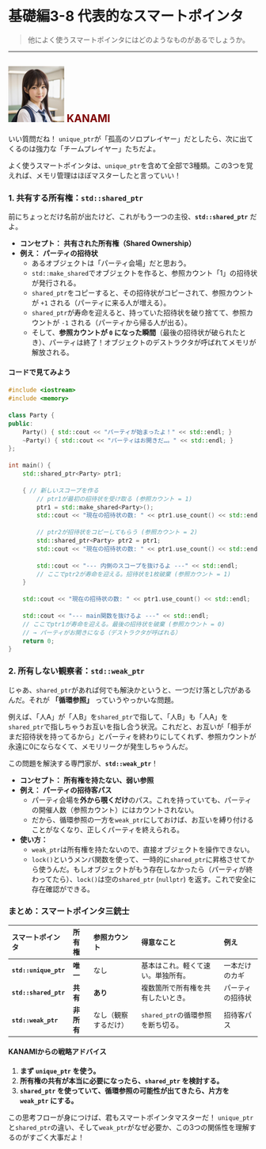 # 基礎編3-8 代表的なスマートポインタ
> 他によく使うスマートポインタにはどのようなものがあるでしょうか。

***
## ![](./img/KANAMI.png "KANAMI") <font color="Maroon">KANAMI</font>

いい質問だね！ `unique_ptr`が「孤高のソロプレイヤー」だとしたら、次に出てくるのは強力な「チームプレイヤー」たちだよ。

よく使うスマートポインタは、`unique_ptr`を含めて全部で3種類。この3つを覚えれば、メモリ管理はほぼマスターしたと言っていい！

### 1. 共有する所有権：`std::shared_ptr`

前にちょっとだけ名前が出たけど、これがもう一つの主役、**`std::shared_ptr`** だよ。

* **コンセプト：** **共有された所有権（Shared Ownership）**
* **例え：** **パーティの招待状**
    * あるオブジェクトは「パーティ会場」だと思おう。
    * `std::make_shared`でオブジェクトを作ると、参照カウント「1」の招待状が発行される。
    * `shared_ptr`をコピーすると、その招待状がコピーされて、参照カウントが `+1` される（パーティに来る人が増える）。
    * `shared_ptr`が寿命を迎えると、持っていた招待状を破り捨てて、参照カウントが `-1` される（パーティから帰る人が出る）。
    * そして、**参照カウントが `0` になった瞬間**（最後の招待状が破られたとき）、パーティは終了！オブジェクトのデストラクタが呼ばれてメモリが解放される。

#### コードで見てみよう

```cpp
#include <iostream>
#include <memory>

class Party {
public:
    Party() { std::cout << "パーティが始まったよ！" << std::endl; }
    ~Party() { std::cout << "パーティはお開きだ…。" << std::endl; }
};

int main() {
    std::shared_ptr<Party> ptr1;

    { // 新しいスコープを作る
        // ptr1が最初の招待状を受け取る (参照カウント = 1)
        ptr1 = std::make_shared<Party>();
        std::cout << "現在の招待状の数: " << ptr1.use_count() << std::endl;

        // ptr2が招待状をコピーしてもらう (参照カウント = 2)
        std::shared_ptr<Party> ptr2 = ptr1;
        std::cout << "現在の招待状の数: " << ptr1.use_count() << std::endl;
    
        std::cout << "--- 内側のスコープを抜けるよ ---" << std::endl;
        // ここでptr2が寿命を迎える。招待状を1枚破棄 (参照カウント = 1)
    }

    std::cout << "現在の招待状の数: " << ptr1.use_count() << std::endl;

    std::cout << "--- main関数を抜けるよ ---" << std::endl;
    // ここでptr1が寿命を迎える。最後の招待状を破棄 (参照カウント = 0)
    // → パーティがお開きになる（デストラクタが呼ばれる）
    return 0;
}
```

### 2. 所有しない観察者：`std::weak_ptr`

じゃあ、`shared_ptr`があれば何でも解決かというと、一つだけ落とし穴があるんだ。それが **「循環参照」** っていうやっかいな問題。

例えば、「人A」が「人B」を`shared_ptr`で指して、「人B」も「人A」を`shared_ptr`で指しちゃうお互いを指し合う状況。これだと、お互いが「相手がまだ招待状を持ってるから」とパーティを終わりにしてくれず、参照カウントが永遠に0にならなくて、メモリリークが発生しちゃうんだ。

この問題を解決する専門家が、**`std::weak_ptr`**！

* **コンセプト：** **所有権を持たない、弱い参照**
* **例え：** **パーティの招待客パス**
    * パーティ会場を**外から覗くだけ**のパス。これを持っていても、パーティの開催人数（参照カウント）にはカウントされない。
    * だから、循環参照の一方を`weak_ptr`にしておけば、お互いを縛り付けることがなくなり、正しくパーティを終えられる。
* **使い方：**
    * `weak_ptr`は所有権を持たないので、直接オブジェクトを操作できない。
    * `lock()`というメンバ関数を使って、一時的に`shared_ptr`に昇格させてから使うんだ。もしオブジェクトがもう存在しなかったら（パーティが終わってたら）、`lock()`は空の`shared_ptr` (`nullptr`) を返す。これで安全に存在確認ができる。

### まとめ：スマートポインタ三銃士

| スマートポインタ | 所有権 | 参照カウント | 得意なこと | 例え |
| :--- | :--- | :--- | :--- | :--- |
| **`std::unique_ptr`** | **唯一** | なし | 基本はこれ。軽くて速い。単独所有。 | 一本だけのカギ |
| **`std::shared_ptr`** | **共有** | **あり** | 複数箇所で所有権を共有したいとき。 | パーティの招待状 |
| **`std::weak_ptr`** | **非所有** | なし（観察するだけ） | `shared_ptr`の循環参照を断ち切る。 | 招待客パス |

#### KANAMIからの戦略アドバイス

1.  **まず `unique_ptr` を使う。**
2.  **所有権の共有が本当に必要になったら、`shared_ptr` を検討する。**
3.  **`shared_ptr` を使っていて、循環参照の可能性が出てきたら、片方を `weak_ptr` にする。**

この思考フローが身につけば、君もスマートポインタマスターだ！
`unique_ptr`と`shared_ptr`の違い、そして`weak_ptr`がなぜ必要か、この3つの関係性を理解するのがすごく大事だよ！
